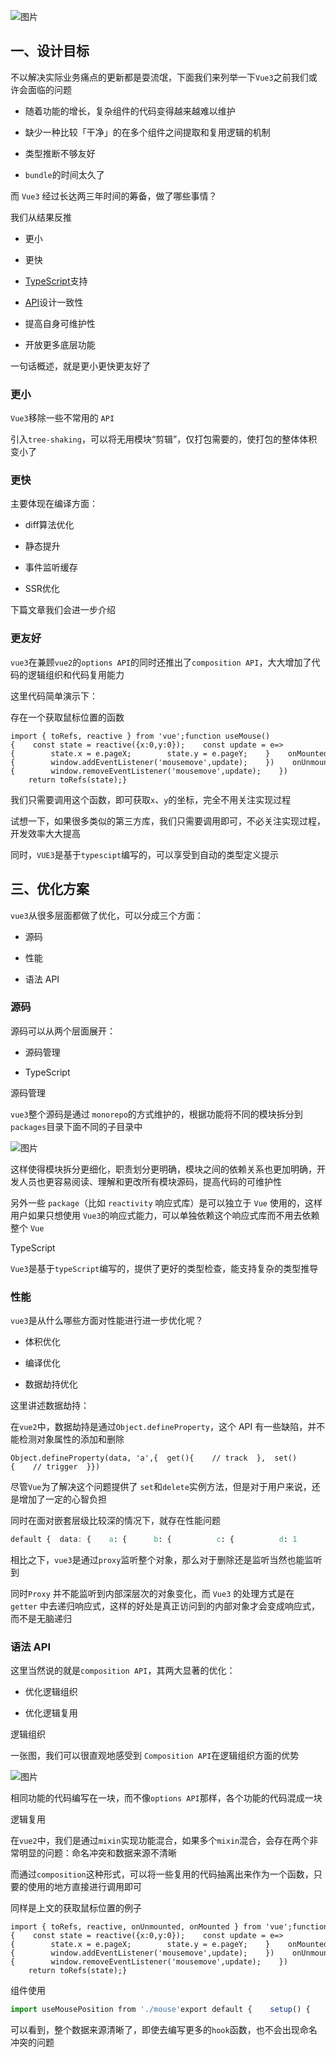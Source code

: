 ![图片](https://img-blog.csdnimg.cn/img_convert/38dbf34fbb1ab42d91a2b49cd7bfcb25.png)

## 一、设计目标

不以解决实际业务痛点的更新都是耍流氓，下面我们来列举一下`Vue3`之前我们或许会面临的问题

-   随着功能的增长，复杂组件的代码变得越来越难以维护
    
-   缺少一种比较「干净」的在多个组件之间提取和复用逻辑的机制
    
-   类型推断不够友好
    
-   `bundle`的时间太久了
    

而 `Vue3` 经过长达两三年时间的筹备，做了哪些事情？

我们从结果反推

-   更小
    
-   更快
    
-   [TypeScript](https://so.csdn.net/so/search?q=TypeScript&spm=1001.2101.3001.7020)支持
    
-   [API](https://so.csdn.net/so/search?q=API&spm=1001.2101.3001.7020)设计一致性
    
-   提高自身可维护性
    
-   开放更多底层功能
    

一句话概述，就是更小更快更友好了

### 更小

`Vue3`移除一些不常用的 `API`

引入`tree-shaking`，可以将无用模块“剪辑”，仅打包需要的，使打包的整体体积变小了

### 更快

主要体现在编译方面：

-   diff算法优化
    
-   静态提升
    
-   事件监听缓存
    
-   SSR优化
    

下篇文章我们会进一步介绍

### 更友好

`vue3`在兼顾`vue2`的`options API`的同时还推出了`composition API`，大大增加了代码的逻辑组织和代码复用能力

这里代码简单演示下：

存在一个获取鼠标位置的函数

```cobol
import { toRefs, reactive } from 'vue';function useMouse(){    const state = reactive({x:0,y:0});    const update = e=>{        state.x = e.pageX;        state.y = e.pageY;    }    onMounted(()=>{        window.addEventListener('mousemove',update);    })    onUnmounted(()=>{        window.removeEventListener('mousemove',update);    })     return toRefs(state);}
```

我们只需要调用这个函数，即可获取`x`、`y`的坐标，完全不用关注实现过程

试想一下，如果很多类似的第三方库，我们只需要调用即可，不必关注实现过程，开发效率大大提高

同时，`VUE3`是基于`typescipt`编写的，可以享受到自动的类型定义提示

## 三、优化方案

`vue3`从很多层面都做了优化，可以分成三个方面：

-   源码
    
-   性能
    
-   语法 API
    

### 源码

源码可以从两个层面展开：

-   源码管理
    
-   TypeScript
    

源码管理

`vue3`整个源码是通过 `monorepo`的方式维护的，根据功能将不同的模块拆分到`packages`目录下面不同的子目录中

![图片](https://img-blog.csdnimg.cn/img_convert/edceacd46329c1aa4a805c552eea7c13.png)

这样使得模块拆分更细化，职责划分更明确，模块之间的依赖关系也更加明确，开发人员也更容易阅读、理解和更改所有模块源码，提高代码的可维护性

另外一些 `package`（比如 `reactivity` 响应式库）是可以独立于 `Vue` 使用的，这样用户如果只想使用 `Vue3`的响应式能力，可以单独依赖这个响应式库而不用去依赖整个 `Vue`

TypeScript

`Vue3`是基于`typeScript`编写的，提供了更好的类型检查，能支持复杂的类型推导

### 性能

`vue3`是从什么哪些方面对性能进行进一步优化呢？

-   体积优化
    
-   编译优化
    
-   数据劫持优化
    

这里讲述数据劫持：

在`vue2`中，数据劫持是通过`Object.defineProperty`，这个 API 有一些缺陷，并不能检测对象属性的添加和删除

```cobol
Object.defineProperty(data, 'a',{  get(){    // track  },  set(){    // trigger  }})
```

尽管`Vue`为了解决这个问题提供了 `set`和`delete`实例方法，但是对于用户来说，还是增加了一定的心智负担

同时在面对嵌套层级比较深的情况下，就存在性能问题

```css
default {  data: {    a: {      b: {          c: {          d: 1        }      }    }  }}
```

相比之下，`vue3`是通过`proxy`监听整个对象，那么对于删除还是监听当然也能监听到

同时`Proxy` 并不能监听到内部深层次的对象变化，而 `Vue3` 的处理方式是在`getter` 中去递归响应式，这样的好处是真正访问到的内部对象才会变成响应式，而不是无脑递归

### 语法 API

这里当然说的就是`composition API`，其两大显著的优化：

-   优化逻辑组织
    
-   优化逻辑复用
    

逻辑组织

一张图，我们可以很直观地感受到 `Composition API`在逻辑组织方面的优势

![图片](https://img-blog.csdnimg.cn/img_convert/1716a3cbc0e677b7a5cb2caafc264ff5.png)

相同功能的代码编写在一块，而不像`options API`那样，各个功能的代码混成一块

逻辑复用

在`vue2`中，我们是通过`mixin`实现功能混合，如果多个`mixin`混合，会存在两个非常明显的问题：命名冲突和数据来源不清晰

而通过`composition`这种形式，可以将一些复用的代码抽离出来作为一个函数，只要的使用的地方直接进行调用即可

同样是上文的获取鼠标位置的例子

```cobol
import { toRefs, reactive, onUnmounted, onMounted } from 'vue';function useMouse(){    const state = reactive({x:0,y:0});    const update = e=>{        state.x = e.pageX;        state.y = e.pageY;    }    onMounted(()=>{        window.addEventListener('mousemove',update);    })    onUnmounted(()=>{        window.removeEventListener('mousemove',update);    })     return toRefs(state);}
```

组件使用

```typescript
import useMousePosition from './mouse'export default {    setup() {        const { x, y } = useMousePosition()        return { x, y }    }}
```

可以看到，整个数据来源清晰了，即使去编写更多的`hook`函数，也不会出现命名冲突的问题